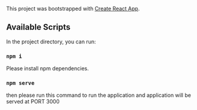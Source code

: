 This project was bootstrapped with [Create React App](https://github.com/facebook/create-react-app).

## Available Scripts

In the project directory, you can run:

### `npm i`

Please install npm dependencies. 

### `npm serve`

then please run this command to run the application and application will be served at PORT 3000

